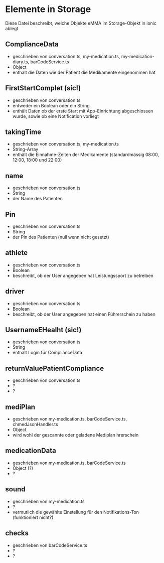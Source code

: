 # Elemente in Storage
Diese Datei beschreibt, welche Objekte eMMA im Storage-Objekt in ionic ablegt

## ComplianceData
- geschrieben von conversation.ts, my-medication.ts, my-medication-diary.ts, barCodeService.ts
- Object
- enthält die Daten wie der Patient die Medikamente eingenommen hat

## FirstStartComplet (sic!)
- geschrieben von conversation.ts
- entweder ein Boolean oder ein String
- enthält Daten ob der erste Start mit App-Einrichtung abgeschlossen wurde, sowie ob eine Notification vorliegt

## takingTime
- geschrieben von conversation.ts, my-medication.ts
- String-Array
- enthält die Einnahme-Zeiten der Medikamente (standardmässig 08:00, 12:00, 18:00 und 22:00)

## name
- geschrieben von conversation.ts
- String
- der Name des Patienten

## Pin
- geschrieben von conversation.ts
- String
- der Pin des Patienten (null wenn nicht gesetzt)

## athlete
- geschrieben von conversation.ts
- Boolean
- beschreibt, ob der User angegeben hat Leistungssport zu betreiben

## driver
- geschrieben von conversation.ts
- Boolean
- beschreibt, ob der User angegeben hat einen Führerschein zu haben

## UsernameEHealht (sic!)
- geschrieben von conversation.ts
- String
- enthält Login für ComplianceData

## returnValuePatientCompliance
- geschrieben von conversation.ts
- ?
- ?

## mediPlan
- geschrieben von my-medication.ts, barCodeService.ts, chmedJsonHandler.ts
- Object
- wird wohl der gescannte oder geladene Mediplan hrerschein

## medicationData
- geschrieben von my-medication.ts, barCodeService.ts
- Object (?)
- ?

## sound
- geschrieben von my-medication.ts
- ?
- vermutlich die gewählte Einstellung für den Notifikations-Ton (funktioniert nicht?)

## checks
- geschrieben von barCodeService.ts
- ?
- ?
